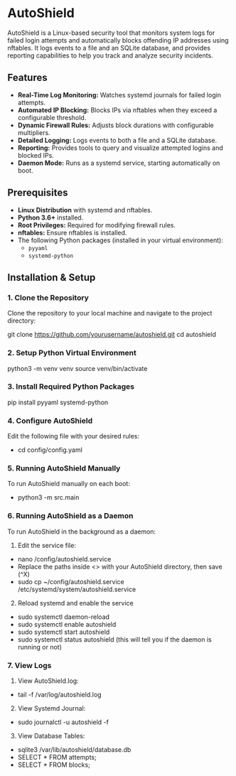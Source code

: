 # AutoShield

AutoShield is a Linux-based security tool that monitors system logs for failed login attempts 
and automatically blocks offending IP addresses using nftables. It logs events to a file and 
an SQLite database, and provides reporting capabilities to help you track and analyze security incidents.

## Features

- **Real-Time Log Monitoring:** Watches systemd journals for failed login attempts.
- **Automated IP Blocking:** Blocks IPs via nftables when they exceed a configurable threshold.
- **Dynamic Firewall Rules:** Adjusts block durations with configurable multipliers.
- **Detailed Logging:** Logs events to both a file and a SQLite database.
- **Reporting:** Provides tools to query and visualize attempted logins and blocked IPs.
- **Daemon Mode:** Runs as a systemd service, starting automatically on boot.

## Prerequisites

- **Linux Distribution** with systemd and nftables.
- **Python 3.6+** installed.
- **Root Privileges:** Required for modifying firewall rules.
- **nftables:** Ensure nftables is installed.
- The following Python packages (installed in your virtual environment):
  - `pyyaml`
  - `systemd-python`

## Installation & Setup

### 1. Clone the Repository

Clone the repository to your local machine and navigate to the project directory:

git clone https://github.com/yourusername/autoshield.git
cd autoshield

### 2. Setup Python Virtual Environment

python3 -m venv venv
source venv/bin/activate

### 3. Install Required Python Packages

pip install pyyaml systemd-python

### 4. Configure AutoShield

Edit the following file with your desired rules:
- cd config/config.yaml

### 5. Running AutoShield Manually

To run AutoShield manually on each boot:
- python3 -m src.main

### 6. Running AutoShield as a Daemon

To run AutoShield in the background as a daemon:

1. Edit the service file:
- nano /config/autoshield.service
- Replace the paths inside <> with your AutoShield directory, then save (^X)
- sudo cp ~/config/autoshield.service /etc/systemd/system/autoshield.service

2. Reload systemd and enable the service
- sudo systemctl daemon-reload
- sudo systemctl enable autoshield
- sudo systemctl start autoshield
- sudo systemctl status autoshield (this will tell you if the daemon is running or not)

### 7. View Logs

1. View AutoShield.log:
- tail -f /var/log/autoshield.log

2. View Systemd Journal:
- sudo journalctl -u autoshield -f

3. View Database Tables:
- sqlite3 /var/lib/autoshield/database.db
- SELECT * FROM attempts;
- SELECT * FROM blocks;
